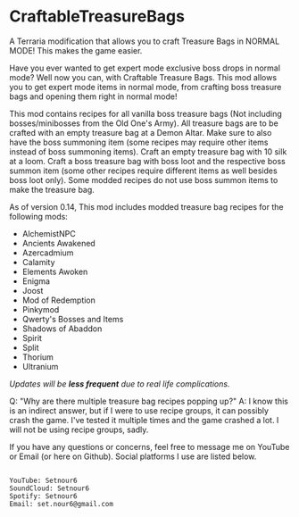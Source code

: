 # CraftableTreasureBags

A Terraria modification that allows you to craft Treasure Bags in NORMAL MODE! This makes the game easier.


Have you ever wanted to get expert mode exclusive boss drops in normal mode? Well now you can, with Craftable Treasure Bags. This mod allows you to get expert mode items in normal mode, from crafting boss treasure bags and opening them right in normal mode!

This mod contains recipes for all vanilla boss treasure bags (Not including bosses/minibosses from the Old One's Army).
All treasure bags are to be crafted with an empty treasure bag at a Demon Altar. Make sure to also have the boss summoning item (some recipes may require other items instead of boss summoning items).
Craft an empty treasure bag with 10 silk at a loom.
Craft a boss treasure bag with boss loot and the respective boss summon item (some other recipes require different items as well besides boss loot only).
Some modded recipes do not use boss summon items to make the treasure bag.

As of version 0.14, This mod includes modded treasure bag recipes for the following mods:
- AlchemistNPC
- Ancients Awakened
- Azercadmium
- Calamity
- Elements Awoken
- Enigma
- Joost
- Mod of Redemption
- Pinkymod
- Qwerty's Bosses and Items
- Shadows of Abaddon
- Spirit
- Split
- Thorium
- Ultranium

*Updates will be __less frequent__ due to real life complications.*

Q: "Why are there multiple treasure bag recipes popping up?"
A: I know this is an indirect answer, but if I were to use recipe groups, it can possibly crash the game. I've tested it multiple times and the game crashed a lot. I will not be using recipe groups, sadly.

If you have any questions or concerns, feel free to message me on YouTube or Email (or here on Github). Social platforms I use are listed below.

~~~~~~

YouTube: Setnour6
SoundCloud: Setnour6
Spotify: Setnour6
Email: set.nour6@gmail.com

~~~~~~
